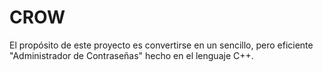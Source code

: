 # CROW
El propósito de este proyecto es convertirse en un sencillo, pero eficiente "Administrador de Contraseñas" hecho en el lenguaje C++.
